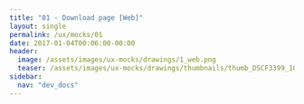 ```yaml
---
title: "01 - Download page [Web]"
layout: single
permalink: /ux/mocks/01
date: 2017-01-04T00:06:00-00:00
header:
  image: /assets/images/ux-mocks/drawings/1_web.png
  teaser: /assets/images/ux-mocks/drawings/thumbnails/thumb_DSCF3399_1024.jpg
sidebar:
  nav: "dev_docs"
---
```


